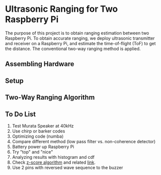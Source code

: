 # Ultrasonic Ranging for Two Raspberry Pi

The purpose of this project is to obtain ranging estimation between two Raspberry Pi. To obtain accurate ranging, we deploy ultrasonic transmitter and receiver on a Raspberry Pi, and estimate the time-of-flight (ToF) to get the distance. The conventional two-way ranging method is applied. 

## Assembling Hardware

## Setup


## Two-Way Ranging Algorithm

## To Do List

1. Test Murata Speaker at 40kHz
2. Use chirp or barker codes
3. Optimizing code (numba)
4. Compare different method (low pass filter vs. non-coherence detector)
5. Battery power up Raspberry Pi
6. Try "top" and "nice"
7. Analyzing results with histogram and cdf
8. Check [z-score algorithm](https://github.com/MatteoBattilana/robust-peak-detection-algorithm/blob/master/main.py) and related [link](https://stackoverflow.com/questions/22583391/peak-signal-detection-in-realtime-timeseries-data/22640362#22640362).
9. Use 2 pins with reversed wave sequence to the buzzer
